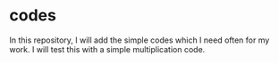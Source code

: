 # codes
In this repository, I will add the simple codes which I need often for my work. 
I will test this with a simple multiplication code. 
